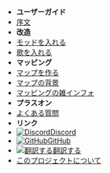 - **ユーザーガイド**
- [序文](./)
- **改造**
- [モッドを入れる](installing-mods)
- [歌を入れる](installing-songs)
- **マッピング**
- [マップを作る](creating-charts)
- [マップの背景](chart-backgrounds)
- [マッピングの雑インフォ](misc-charting-info)
- **プラスオン**
- [よくある質問](../faq)
- **リンク**
- [![Discord](https://icongr.am/simple/discord.svg?colored&size=16)Discord](https://discord.gg/KVzKRsbetJ)
- [![GitHub](https://icongr.am/simple/github.svg?color=808080&size=16)GitHub](https://github.com/tc-mods/TromboneChampModdingWiki)
- [![翻訳する](https://icongr.am/material/translate.svg?color=808080&size=16)翻訳する](https://crowdin.com/project/trombone-champ-modding-wiki)
- [このプロジェクトについて](../about)
